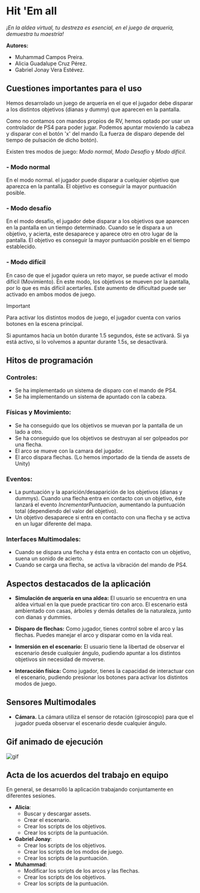 # Hit 'Em all

*¡En la aldea virtual, tu destreza es esencial, en el juego de arquería, demuestra tu maestría!*

**Autores:**
- Muhammad Campos Preira.
- Alicia Guadalupe Cruz Pérez.
- Gabriel Jonay Vera Estévez.

## Cuestiones importantes para el uso

Hemos desarrolado un juego de arquería en el que el jugador debe disparar a los distintos objetivos (dianas y dummy) que aparecen en la pantalla. 

Como no contamos con mandos propios de RV, hemos optado por usar un controlador de PS4 para poder jugar. Podemos apuntar moviendo la cabeza y disparar con el botón 'x' del mando (La fuerza de disparo depende del tiempo de pulsación de dicho botón).

Existen tres modos de juego: *Modo normal*, *Modo Desafío* y *Modo difícil*.

### - Modo normal
En el modo normal. el jugador puede disparar a cuelquier objetivo que aparezca en la pantalla. El objetivo es conseguir la mayor puntuación posible.

### - Modo desafío
En el modo desafío, el jugador debe disparar a los objetivos que aparecen en la pantalla en un tiempo determinado. Cuando se le dispara a un objetivo, y acierta, este desaparece y aparece otro en otro lugar de la pantalla. El objetivo es conseguir la mayor puntuación posible en el tiempo establecido.

### - Modo difícil
En caso de que el jugador quiera un reto mayor, se puede activar el modo difícil (Movimiento). En este modo, los objetivos se mueven por la pantalla, por lo que es más difícil acertarles. Este aumento de dificultad puede ser activado en ambos modos de juego.

> [!IMPORTANT]
> Para activar los distintos modos de juego, el jugador cuenta con varios botones en la escena principal. 
>
> Si apuntamos hacia un botón durante 1.5 segundos, éste se activará.
> Si ya está activo, si lo volvemos a apuntar durante 1.5s, se desactivará.

## Hitos de programación

### **Controles**:
 
- Se ha implementado un sistema de disparo con el mando de PS4.
- Se ha implementando un sistema de apuntado con la cabeza.

### **Físicas y Movimiento**:

- Se ha conseguido que los objetivos se muevan por la pantalla de un lado a otro.
- Se ha conseguido que los objetivos se destruyan al ser golpeados por una flecha.
- El arco se mueve con la camara del jugador.
- El arco dispara flechas. (Lo hemos importado de la tienda de assets de Unity)

### **Eventos**:

- La puntuación y la aparición/desaparición de los objetivos (dianas y dummys). Cuando una flecha entra en contacto con un objetivo, éste lanzará el evento *IncrementarPuntuacion*, aumentando la puntuación total (dependiendo del valor del objetivo).
- Un objetivo desaparece si entra en contacto con una flecha y se activa en un lugar diferente del mapa.

### **Interfaces Multimodales**:

- Cuando se dispara una flecha y ésta entra en contacto con un objetivo, suena un sonido de acierto.
- Cuando se carga una flecha, se activa la vibración del mando de PS4.

## Aspectos destacados de la aplicación

- **Simulación de arquería en una aldea:** El usuario se encuentra en una aldea
virtual en la que puede practicar tiro con arco. El escenario está ambientado
con casas, árboles y demás detalles de la naturaleza, junto con dianas y dummies.

- **Disparo de flechas:** Como jugador, tienes control sobre el arco y las flechas.
Puedes manejar el arco y disparar como en la vida real.

- **Inmersión en el escenario:** El usuario tiene la libertad de observar el
escenario desde cualquier ángulo, pudiendo apuntar a los distintos objetivos sin
necesidad de moverse.

- **Interacción física:** Como jugador, tienes la capacidad de interactuar con
el escenario, pudiendo presionar los botones para activar los distintos modos de
juego.

## Sensores Multimodales

- **Cámara.** La cámara utiliza el sensor de rotación (giroscopio) para que el jugador pueda
observar el escenario desde cualquier ángulo.

## Gif animado de ejecución

![gif](./gif/gif.gif)

## Acta de los acuerdos del trabajo en equipo

En general, se desarrolló la aplicación trabajando conjuntamente en diferentes
sesiones.

- **Alicia**:
  - Buscar y descargar assets.
  - Crear el escenario.
  - Crear los scripts de los objetivos.
  - Crear los scripts de la puntuación.
- **Gabriel Jonay**:
  - Crear los scripts de los objetivos.
  - Crear los scripts de los modos de juego.
  - Crear los scripts de la puntuación.
- **Muhammad**:
  - Modificar los scripts de los arcos y las flechas.
  - Crear los scripts de los objetivos.
  - Crear los scripts de la puntuación.

